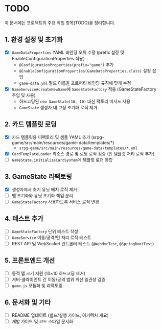 # TODO

이 문서에는 프로젝트의 주요 작업 항목(TODO)을 정리합니다.

## 1. 환경 설정 및 초기화
- [x] `GameDataProperties` YAML 바인딩 오류 수정 (prefix 설정 및 EnableConfigurationProperties 적용)
  - `@ConfigurationProperties(prefix="game")` 추가
  - `@EnableConfigurationProperties(GameDataProperties.class)` 설정 삽입
  - `game-data.yml` 필드 이름을 프로퍼티 바인딩 규칙에 맞게 수정
- [x] `GameService#createNewGame`에 `GameStateFactory` 적용 (GameStateFactory 주입 및 사용)
  - 하드코딩된 `new GameState(10, 10)` 대신 팩토리 메서드 사용
  - `GameState` 생성자 내 고정 초기화 로직 제거

## 2. 카드 템플릿 로딩
- [x] 카드 템플릿용 디렉토리 및 샘플 YAML 추가 (srpg-game/src/main/resources/game-data/templates/*)
  - `srpg-game/src/main/resources/game-data/templates/*.yml`
- [x] `CardTemplateLoader` 리소스 경로 및 로딩 로직 검증 (빈 템플릿 처리 로직 추가)
- [ ] `GameState.initializeCardSystem`에 템플릿 로더 통합

## 3. GameState 리팩토링
- [x] 생성자에서 초기 유닛 배치 로직 제거
- [ ] 맵 초기화와 유닛 초기화 책임 분리
- [ ] `GameStateFactory` 사용하도록 서비스 로직 변경

## 4. 테스트 추가
- [ ] `GameStateFactory` 단위 테스트 작성
- [ ] `GameService` 이동/공격/턴 처리 로직 테스트
- [ ] REST API 및 WebSocket 컨트롤러 테스트 (`@WebMvcTest`, `@SpringBootTest`)

## 5. 프론트엔드 개선
- [ ] 동적 맵 크기 지원 (10×10 하드코딩 제거)
- [ ] 서버-클라이언트 간 이동/공격 범위 계산 일관성 검증
- [ ] `game.js` 모듈화 및 리팩토링

## 6. 문서화 및 기타
- [ ] README 업데이트 (빌드/실행 가이드, 아키텍처 개요)
- [ ] 개발 가이드 및 코드 스타일 문서화